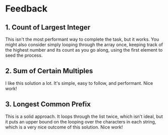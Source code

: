 # Feedback

## 1. Count of Largest Integer

This isn't the most performant way to complete the task, but it works. You
might also consider simply looping through the array once, keeping track of
the highest number and its count as you go along, using the first element to
seed the process.

## 2. Sum of Certain Multiples

I like this solution a lot. It's simple, easy to follow, and performant. Nice
work!

## 3. Longest Common Prefix

This is a solid approach. It loops through the list twice, which isn't ideal,
but it puts an upper bound on the looping over the characters in each string,
which is a very nice outcome of this solution. Nice work!
